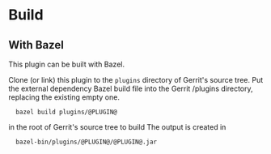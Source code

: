 Build
=====

With Bazel
----------

This plugin can be built with Bazel.

Clone (or link) this plugin to the `plugins` directory of Gerrit's source tree.
Put the external dependency Bazel build file into the Gerrit /plugins directory,
replacing the existing empty one.

```
  bazel build plugins/@PLUGIN@
```

in the root of Gerrit's source tree to build
The output is created in

```
  bazel-bin/plugins/@PLUGIN@/@PLUGIN@.jar
```
